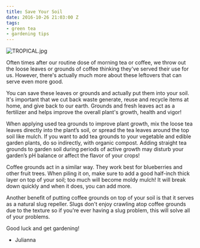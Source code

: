 ```yaml
---
title: Save Your Soil
date: 2016-10-26 21:03:00 Z
tags:
- green tea
- gardening tips
---
```


![TROPICAL.jpg](/uploads/TROPICAL.jpg)

Often times after our routine dose of morning tea or coffee, we throw out the loose leaves or grounds of coffee thinking they've served their use for us. However, there's actually much more about these leftovers that can serve even more good.

You can save these leaves or grounds and actually put them into your soil. It's important that we cut back waste generate, reuse and recycle items at home, and give back to our earth. Grounds and fresh leaves act as a fertilizer and helps improve the overall plant's growth, health and vigor!

When applying used tea grounds to improve plant growth, mix the loose tea leaves directly into the plant’s soil, or spread the tea leaves around the top soil like mulch. If you want to add tea grounds to your vegetable and edible garden plants, do so indirectly, with organic compost. Adding straight tea grounds to garden soil during periods of active growth may disturb your garden’s pH balance or affect the flavor of your crops! 

Coffee grounds act in a similar way. They work best for blueberries and other fruit trees. When piling it on, make sure to add a good half-inch thick layer on top of your soil; too much will become moldy mulch! It will break down quickly and when it does, you can add more. 

Another benefit of putting coffee grounds on top of your soil is that it serves as a natural slug repeller. Slugs don't enjoy crawling atop coffee grounds due to the texture so if you're ever having a slug problem, this will solve all of your problems. 


Good luck and get gardening!
- Julianna

